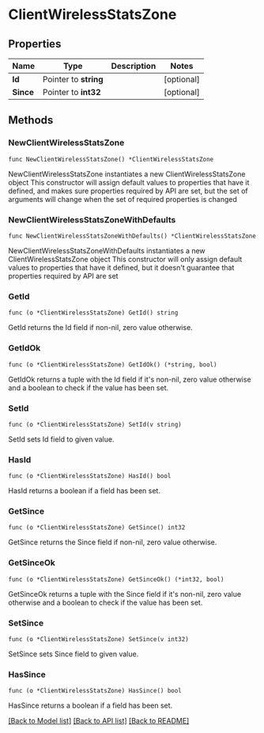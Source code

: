 # ClientWirelessStatsZone

## Properties

Name | Type | Description | Notes
------------ | ------------- | ------------- | -------------
**Id** | Pointer to **string** |  | [optional] 
**Since** | Pointer to **int32** |  | [optional] 

## Methods

### NewClientWirelessStatsZone

`func NewClientWirelessStatsZone() *ClientWirelessStatsZone`

NewClientWirelessStatsZone instantiates a new ClientWirelessStatsZone object
This constructor will assign default values to properties that have it defined,
and makes sure properties required by API are set, but the set of arguments
will change when the set of required properties is changed

### NewClientWirelessStatsZoneWithDefaults

`func NewClientWirelessStatsZoneWithDefaults() *ClientWirelessStatsZone`

NewClientWirelessStatsZoneWithDefaults instantiates a new ClientWirelessStatsZone object
This constructor will only assign default values to properties that have it defined,
but it doesn't guarantee that properties required by API are set

### GetId

`func (o *ClientWirelessStatsZone) GetId() string`

GetId returns the Id field if non-nil, zero value otherwise.

### GetIdOk

`func (o *ClientWirelessStatsZone) GetIdOk() (*string, bool)`

GetIdOk returns a tuple with the Id field if it's non-nil, zero value otherwise
and a boolean to check if the value has been set.

### SetId

`func (o *ClientWirelessStatsZone) SetId(v string)`

SetId sets Id field to given value.

### HasId

`func (o *ClientWirelessStatsZone) HasId() bool`

HasId returns a boolean if a field has been set.

### GetSince

`func (o *ClientWirelessStatsZone) GetSince() int32`

GetSince returns the Since field if non-nil, zero value otherwise.

### GetSinceOk

`func (o *ClientWirelessStatsZone) GetSinceOk() (*int32, bool)`

GetSinceOk returns a tuple with the Since field if it's non-nil, zero value otherwise
and a boolean to check if the value has been set.

### SetSince

`func (o *ClientWirelessStatsZone) SetSince(v int32)`

SetSince sets Since field to given value.

### HasSince

`func (o *ClientWirelessStatsZone) HasSince() bool`

HasSince returns a boolean if a field has been set.


[[Back to Model list]](../README.md#documentation-for-models) [[Back to API list]](../README.md#documentation-for-api-endpoints) [[Back to README]](../README.md)


